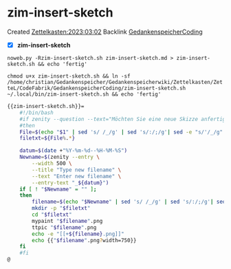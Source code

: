 # zim-insert-sketch
Created [Zettelkasten:2023:03:02]()
Backlink [GedankenspeicherCoding](../GedankenspeicherCoding.md)

- [X] **zim-insert-sketch**




``noweb.py -Rzim-insert-sketch.sh zim-insert-sketch.md > zim-insert-sketch.sh && echo 'fertig'``


``chmod u+x zim-insert-sketch.sh && ln -sf /home/christian/Gedankenspeicher/Gedankenspeicherwiki/Zettelkasten/ZetteL/CodeFabrik/GedankenspeicherCoding/zim-insert-sketch.sh ~/.local/bin/zim-insert-sketch.sh && echo 'fertig'``

```bash
{{zim-insert-sketch.sh}}=
	#!/bin/bash
	#if zenity --question --text="Möchten Sie eine neue Skizze anfertigen?"
	#then 
	File=$(echo "$1" | sed 's/ /_/g' | sed 's/:/;/g'| sed -e "s/'/_/g" | sed 's/\"//g')
	filetxt=${File%.*}

	datum=$(date +"%Y-%m-%d--%H-%M-%S")
	Newname=$(zenity --entry \
		--width 500 \
		--title "Type new filename" \
		--text "Enter new filename" \
		--entry-text "_${datum}")
	if [ ! "$Newname" = "" ]; 
	then
		filename=$(echo "$Newname" | sed 's/ /_/g' | sed 's/:/;/g'| sed -e "s/'/_/g" | sed 's/\"//g')
		mkdir -p "$filetxt"
		cd "$filetxt"
		mypaint "$filename".png
		ttpic "$filename".png
		echo -e "[[+${filename}.png]]"
		echo {{"$filename".png?width=750}}
	fi
	#fi
@

```

